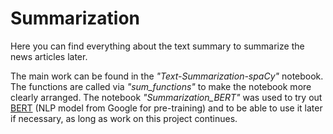 # Summarization 

Here you can find everything about the text summary to summarize the news articles later.

The main work can be found in the *"Text-Summarization-spaCy"* notebook. The functions are called via *"sum_functions"* to make the notebook more clearly arranged. 
The notebook *"Summarization_BERT"* was used to try out [BERT](https://towardsdatascience.com/bert-explained-state-of-the-art-language-model-for-nlp-f8b21a9b6270) (NLP model from Google for pre-training) and to be able to use it later if necessary, as long as work on this project continues. 
